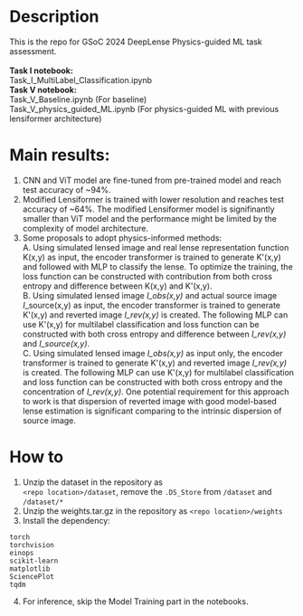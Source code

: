 # Description
This is the repo for GSoC 2024 DeepLense Physics-guided ML task assessment. \
\
**Task I notebook:** \
Task_I_MultiLabel_Classification.ipynb \
**Task V notebook:** \
Task_V_Baseline.ipynb (For baseline) \
Task_V_physics_guided_ML.ipynb (For physics-guided ML with previous lensiformer architecture)

# Main results:
1. CNN and ViT model are fine-tuned from pre-trained model and reach test accuracy of ~94%.
2. Modified Lensiformer is trained with lower resolution and reaches test accuracy of ~64%. The modified Lensiformer model is signifinantly smaller than ViT model and the performance might be limited by the complexity of model architecture.
3. Some proposals to adopt physics-informed methods: \
A. Using simulated lensed image and real lense representation function K(x,y) as input, the encoder transformer is trained to generate K'(x,y) and followed with MLP to classify the lense. To optimize the training, the loss function can be constructed with contribution from both cross entropy and difference between K(x,y) and K'(x,y). \
B. Using simulated lensed image *I_obs(x,y)* and actual source image *I*_source(x,y) as input, the encoder transformer is trained to generate K'(x,y) and reverted image *I_rev(x,y)* is created. The following MLP can use K'(x,y) for multilabel classification and loss function can be constructed with both cross entropy and difference  between *I_rev(x,y)* and *I_source(x,y)*. \
C. Using simulated lensed image *I_obs(x,y)* as input only, the encoder transformer is trained to generate K'(x,y) and reverted image *I_rev(x,y)* is created. The following MLP can use K'(x,y) for multilabel classification and loss function can be constructed with both cross entropy and the concentration of *I_rev(x,y)*. One potential requirement for this approach to work is that dispersion of reverted image with good model-based lense estimation is significant comparing to the intrinsic dispersion of source image. 

# How to
1. Unzip the dataset in the repository as \
`<repo location>/dataset`, remove the `.DS_Store` from `/dataset` and `/dataset/*`
2. Unzip the weights.tar.gz in the repository as `<repo location>/weights`
3. Install the dependency:
```
torch
torchvision
einops
scikit-learn
matplotlib
SciencePlot
tqdm
```
4. For inference, skip the Model Training part in the notebooks.